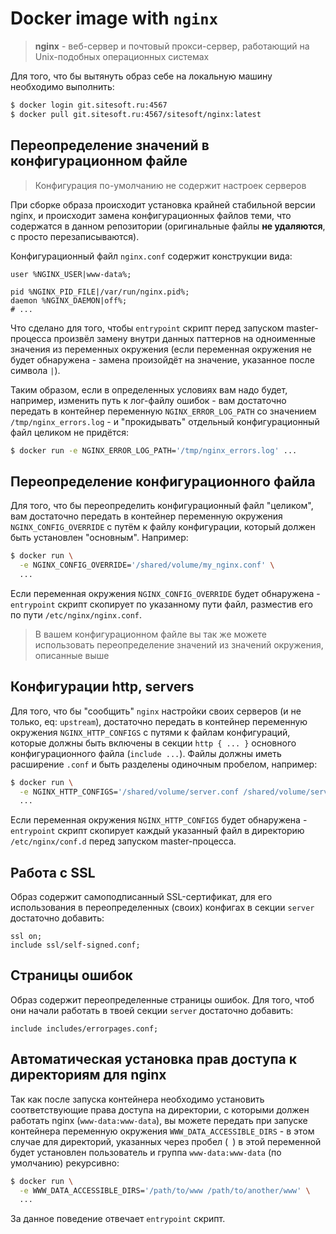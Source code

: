 # Docker image with `nginx`

> **nginx** - веб-сервер и почтовый прокси-сервер, работающий на Unix-подобных операционных системах

Для того, что бы вытянуть образ себе на локальную машину необходимо выполнить:

```bash
$ docker login git.sitesoft.ru:4567
$ docker pull git.sitesoft.ru:4567/sitesoft/nginx:latest
```

## Переопределение значений в конфигурационном файле

> Конфигурация по-умолчанию не содержит настроек серверов

При сборке образа происходит установка крайней стабильной версии nginx, и происходит замена конфигурационных файлов теми, что содержатся в данном репозитории (оригинальные файлы **не удаляются**, с просто перезаписываются).

Конфигурационный файл `nginx.conf` содержит конструкции вида:

```dotenv
user %NGINX_USER|www-data%;

pid %NGINX_PID_FILE|/var/run/nginx.pid%;
daemon %NGINX_DAEMON|off%;
# ...
```

Что сделано для того, чтобы `entrypoint` скрипт перед запуском master-процесса произвёл замену внутри данных паттернов на одноименные значения из переменных окружения (если переменная окружения не будет обнаружена - замена произойдёт на значение, указанное после символа `|`).

Таким образом, если в определенных условиях вам надо будет, например, изменить путь к лог-файлу ошибок - вам достаточно передать в контейнер переменную `NGINX_ERROR_LOG_PATH` со значением `/tmp/nginx_errors.log` - и "прокидывать" отдельный конфигурационный файл целиком не придётся:

```bash
$ docker run -e NGINX_ERROR_LOG_PATH='/tmp/nginx_errors.log' ...
```

## Переопределение конфигурационного файла

Для того, что бы переопределить конфигурационный файл "целиком", вам достаточно передать в контейнер переменную окружения `NGINX_CONFIG_OVERRIDE` с путём к файлу конфигурации, который должен быть установлен "основным". Например:

```bash
$ docker run \
  -e NGINX_CONFIG_OVERRIDE='/shared/volume/my_nginx.conf' \
  ...
```

Если переменная окружения `NGINX_CONFIG_OVERRIDE` будет обнаружена - `entrypoint` скрипт скопирует по указанному пути файл, разместив его по пути `/etc/nginx/nginx.conf`.

> В вашем конфигурационном файле вы так же можете использовать переопределение значений из значений окружения, описанные выше


## Конфигурации http, servers

Для того, что бы "сообщить" `nginx` настройки своих серверов (и не только, eq: `upstream`), достаточно передать в контейнер переменную окружения `NGINX_HTTP_CONFIGS` с путями к файлам конфигураций, которые должны быть включены в секции `http { ... }` основного конфигурационного файла (`include ...`). Файлы должны иметь расширение `.conf` и быть разделены одиночным пробелом, например:

```bash
$ docker run \
  -e NGINX_HTTP_CONFIGS='/shared/volume/server.conf /shared/volume/server.ssl.conf /shared/volume/upstream.conf' \
  ...
```

Если переменная окружения `NGINX_HTTP_CONFIGS` будет обнаружена - `entrypoint` скрипт скопирует каждый указанный файл в директорию `/etc/nginx/conf.d` перед запуском master-процесса.

## Работа с SSL

Образ содержит самоподписанный SSL-сертификат, для его использования в переопределенных (своих) конфигах в секции `server` достаточно добавить:

```
ssl on;
include ssl/self-signed.conf;
```

## Страницы ошибок

Образ содержит переопределенные страницы ошибок. Для того, чтоб они начали работать в твоей секции `server` достаточно добавить:

```
include includes/errorpages.conf;
```

## Автоматическая установка прав доступа к директориям для nginx

Так как после запуска контейнера необходимо установить соответствующие права доступа на директории, с которыми должен работать nginx (`www-data:www-data`), вы можете передать при запуске контейнера переменную окружения `WWW_DATA_ACCESSIBLE_DIRS` - в этом случае для директорий, указанных через пробел (` `) в этой переменной будет установлен пользователь и группа `www-data:www-data` (по умолчанию) рекурсивно:

```bash
$ docker run \
  -e WWW_DATA_ACCESSIBLE_DIRS='/path/to/www /path/to/another/www' \
  ...
```

За данное поведение отвечает `entrypoint` скрипт.
